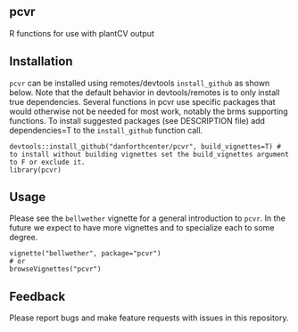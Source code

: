 ## pcvr

R functions for use with plantCV output

## Installation

`pcvr` can be installed using remotes/devtools `install_github` as shown below.
Note that the default behavior in devtools/remotes is to only install true dependencies. Several functions in pcvr use specific packages that would otherwise not be needed for most work, notably the brms supporting functions. To install suggested packages (see DESCRIPTION file) add dependencies=T to the `install_github` function call.

```
devtools::install_github("danforthcenter/pcvr", build_vignettes=T) # to install without building vignettes set the build_vignettes argument to F or exclude it.
library(pcvr)
```

## Usage

Please see the `bellwether` vignette for a general introduction to `pcvr`. In the future we expect to have more vignettes and to specialize each to some degree.

```
vignette("bellwether", package="pcvr")
# or 
browseVignettes("pcvr")
```


## Feedback

Please report bugs and make feature requests with issues in this repository.
